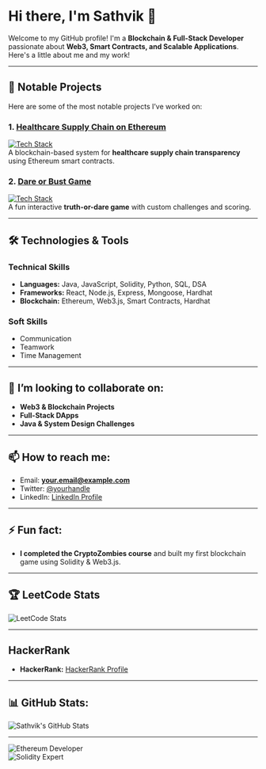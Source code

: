 # Hi there, I'm Sathvik 👋  

Welcome to my GitHub profile! I'm a **Blockchain & Full-Stack Developer** passionate about **Web3, Smart Contracts, and Scalable Applications**. Here's a little about me and my work!  

---

## 🚀 Notable Projects  

Here are some of the most notable projects I’ve worked on:  

### 1. [Healthcare Supply Chain on Ethereum](https://github.com/yourusername/healthcare-supply-chain)  
[![Tech Stack](https://img.shields.io/badge/Tech%20Stack-React%2C%20Node.js%2C%20Solidity%2C%20Hardhat-%2361DAFB?style=flat&logo=react)](https://reactjs.org/)  
A blockchain-based system for **healthcare supply chain transparency** using Ethereum smart contracts.  

### 2. [Dare or Bust Game](https://github.com/yourusername/dare-or-bust)  
[![Tech Stack](https://img.shields.io/badge/Tech%20Stack-Java%2C%20Swing%2C%20Applets-%231DA1F2?style=flat&logo=java)](https://www.java.com/)  
A fun interactive **truth-or-dare game** with custom challenges and scoring.  

---

## 🛠️ Technologies & Tools  

### **Technical Skills**  
- **Languages:** Java, JavaScript, Solidity, Python, SQL, DSA  
- **Frameworks:** React, Node.js, Express, Mongoose, Hardhat  
- **Blockchain:** Ethereum, Web3.js, Smart Contracts, Hardhat  

### **Soft Skills**  
- Communication  
- Teamwork  
- Time Management  

---

## 👯 I’m looking to collaborate on:  
- **Web3 & Blockchain Projects**  
- **Full-Stack DApps**  
- **Java & System Design Challenges**  

---

## 📫 How to reach me:  
- Email: **your.email@example.com**  
- Twitter: [@yourhandle](https://twitter.com/yourhandle)  
- LinkedIn: [LinkedIn Profile](https://linkedin.com/in/your-profile)

---

## ⚡ Fun fact:  
- **I completed the CryptoZombies course** and built my first blockchain game using Solidity & Web3.js.  

---

## 🏆 LeetCode Stats  
![LeetCode Stats](https://leetcard.jacoblin.cool/Sathvik_leetcode)  

---

## HackerRank
- **HackerRank:** [HackerRank Profile](https://www.hackerrank.com/yourusername)  

---

## 📊 GitHub Stats:  
![Sathvik's GitHub Stats](https://github-readme-stats.vercel.app/api?username=yourusername&show_icons=true&hide_title=true&count_private=true&theme=radical)  

---

![Ethereum Developer](https://img.shields.io/badge/Ethereum-Developer-%233c3c3d?style=flat&logo=ethereum)  
![Solidity Expert](https://img.shields.io/badge/Solidity-Developer-%23000000?style=flat&logo=solidity)  

